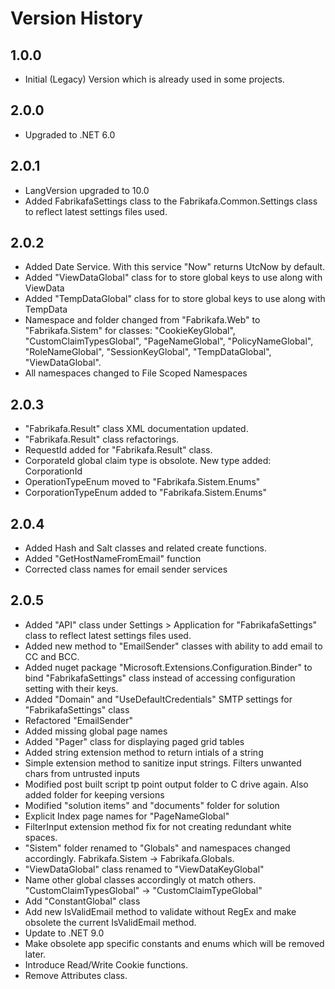 ﻿# Version History
## 1.0.0
- Initial (Legacy) Version which is already used in some projects.

## 2.0.0
- Upgraded to .NET 6.0

## 2.0.1
- LangVersion upgraded to 10.0
- Added FabrikafaSettings class to the Fabrikafa.Common.Settings class to reflect latest settings files used.

## 2.0.2
- Added Date Service. With this service "Now" returns UtcNow by default.
- Added "ViewDataGlobal" class for to store global keys to use along with ViewData
- Added "TempDataGlobal" class for to store global keys to use along with TempData
- Namespace and folder changed from "Fabrikafa.Web" to "Fabrikafa.Sistem" for classes: "CookieKeyGlobal", "CustomClaimTypesGlobal", "PageNameGlobal", "PolicyNameGlobal", "RoleNameGlobal", "SessionKeyGlobal", "TempDataGlobal", "ViewDataGlobal".
- All namespaces changed to File Scoped Namespaces

## 2.0.3
- "Fabrikafa.Result" class XML documentation updated.
- "Fabrikafa.Result" class refactorings.
- RequestId added for "Fabrikafa.Result" class.
- CorporateId global claim type is obsolote. New type added: CorporationId
- OperationTypeEnum moved to "Fabrikafa.Sistem.Enums"
- CorporationTypeEnum added to "Fabrikafa.Sistem.Enums"

## 2.0.4
- Added Hash and Salt classes and related create functions.
- Added "GetHostNameFromEmail" function
- Corrected class names for email sender services

## 2.0.5
- Added "API" class under Settings > Application for "FabrikafaSettings" class to reflect latest settings files used.
- Added new method to "EmailSender" classes with ability to add email to CC and BCC. 
- Added nuget package "Microsoft.Extensions.Configuration.Binder" to bind "FabrikafaSettings" class instead of accessing configuration setting with their keys.
- Added "Domain" and "UseDefaultCredentials" SMTP settings for "FabrikafaSettings" class
- Refactored "EmailSender"
- Added missing global page names
- Added "Pager" class for displaying paged grid tables
- Added string extension method to return intials of a string
- Simple extension method to sanitize input strings. Filters unwanted chars from untrusted inputs
- Modified post built script tp point output folder to C drive again. Also added folder for keeping versions
- Modified "solution items" and "documents" folder for solution
- Explicit Index page names for "PageNameGlobal"
- FilterInput extension method fix for not creating redundant white spaces.
- "Sistem" folder renamed to "Globals" and namespaces changed accordingly. Fabrikafa.Sistem -> Fabrikafa.Globals.
- "ViewDataGlobal" class renamed to "ViewDataKeyGlobal"
- Name other global classes accordingly ot match others. "CustomClaimTypesGlobal" -> "CustomClaimTypeGlobal"
- Add "ConstantGlobal" class
- Add new IsValidEmail method to validate without RegEx and make obsolete the current IsValidEmail method.
- Update to .NET 9.0
- Make obsolete app specific constants and enums which will be removed later.
- Introduce Read/Write Cookie functions.
- Remove Attributes class.